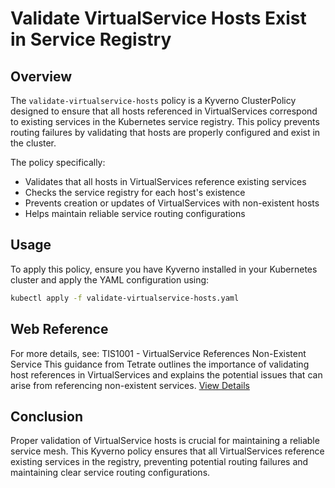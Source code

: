 # Validate VirtualService Hosts Exist in Service Registry
## Overview
The `validate-virtualservice-hosts` policy is a Kyverno ClusterPolicy designed to ensure that all hosts referenced in VirtualServices correspond to existing services in the Kubernetes service registry. This policy prevents routing failures by validating that hosts are properly configured and exist in the cluster.

The policy specifically:
- Validates that all hosts in VirtualServices reference existing services
- Checks the service registry for each host's existence
- Prevents creation or updates of VirtualServices with non-existent hosts
- Helps maintain reliable service routing configurations

## Usage
To apply this policy, ensure you have Kyverno installed in your Kubernetes cluster and apply the YAML configuration using:
```bash
kubectl apply -f validate-virtualservice-hosts.yaml
```

## Web Reference
For more details, see:
TIS1001 - VirtualService References Non-Existent Service
This guidance from Tetrate outlines the importance of validating host references in VirtualServices and explains the potential issues that can arise from referencing non-existent services.
[View Details](https://docs.tetrate.io/istio-subscription/tools/tca/analysis/TIS1001)

## Conclusion
Proper validation of VirtualService hosts is crucial for maintaining a reliable service mesh. This Kyverno policy ensures that all VirtualServices reference existing services in the registry, preventing potential routing failures and maintaining clear service routing configurations.
